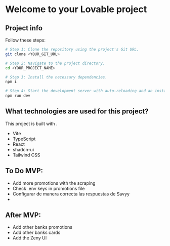 # Welcome to your Lovable project

## Project info
Follow these steps:

```sh
# Step 1: Clone the repository using the project's Git URL.
git clone <YOUR_GIT_URL>

# Step 2: Navigate to the project directory.
cd <YOUR_PROJECT_NAME>

# Step 3: Install the necessary dependencies.
npm i

# Step 4: Start the development server with auto-reloading and an instant preview.
npm run dev
```

## What technologies are used for this project?
This project is built with .

- Vite
- TypeScript
- React
- shadcn-ui
- Tailwind CSS

## To Do MVP:
- Add more promotions with the scraping 
- Check .env keys in promotions file
- Configurar de manera correcta las respuestas de Savyy
-  

## After MVP:
- Add other banks promotions
- Add other banks cards
- Add the Zeny UI